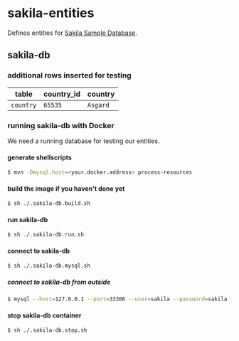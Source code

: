 # sakila-entities
Defines entities for [Sakila Sample Database](https://dev.mysql.com/doc/sakila/en/).


## sakila-db

### additional rows inserted for testing

|table    |country_id|country |
|---------|----------|--------|
|`country`|`65535`   |`Asgard`|

### running sakila-db with Docker
We need a running database for testing our entities.

#### generate shellscripts
```bash
$ mvn -Dmysql.host=<your.docker.address> process-resources
```

#### build the image if you haven't done yet
```bash
$ sh ./.sakila-db.build.sh
```

#### run sakila-db
```bash
$ sh ./.sakila-db.run.sh
``` 

#### connect to sakila-db
```bash
$ sh ./.sakila-db.mysql.sh
```

##### connect to sakila-db from outside
```bash
$ mysql --host=127.0.0.1 --port=33306 --user=sakila --password=sakila --database=sakila
```

#### stop sakila-db container
```bash
$ sh ./.sakila-db.stop.sh
```

